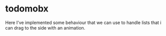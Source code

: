 # todomobx

Here I've implemented some behaviour that we can use to handle lists that i can drag to the side with an animation.
